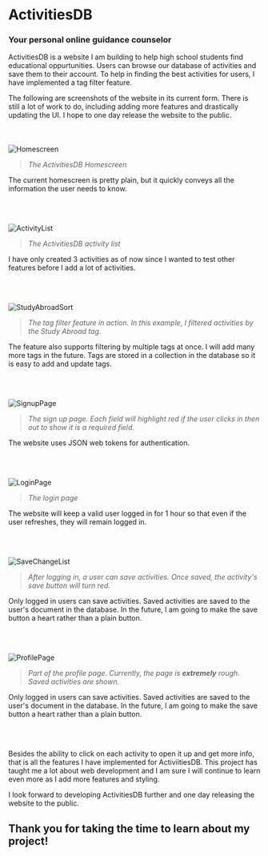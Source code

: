 # ActivitiesDB
### Your personal online guidance counselor

ActivitiesDB is a website I am building to help high school students find educational oppurtunities. Users can browse our database of activities and save them to their account. To help in finding the best activities for users, I have implemented a tag filter feature.

The following are screenshots of the website in its current form. There is still a lot of work to do, including adding more features and drastically updating the UI. I hope to one day release the website to the public.
<br />
<br />
<br />
<br />
![Homescreen](https://github.com/user-attachments/assets/4025878f-9778-4bc0-bbb1-1fc7cdead04c)
>_The ActivitiesDB Homescreen_

The current homescreen is pretty plain, but it quickly conveys all the information the user needs to know.

<br />
<br />

![ActivityList](https://github.com/user-attachments/assets/04ff163f-04b1-4d97-8d3d-17dac929dfa5)
>_The ActivitiesDB activity list_

I have only created 3 activities as of now since I wanted to test other features before I add a lot of activities.

<br />
<br />

![StudyAbroadSort](https://github.com/user-attachments/assets/fd5ff08f-5504-466a-9388-69ed53e8b0d9)
>_The tag filter feature in action. In this example, I filtered activities by the Study Abroad tag._

The feature also supports filtering by multiple tags at once. I will add many more tags in the future. Tags are stored in a collection in the database so it is easy to add and update tags.

<br />
<br />

![SignupPage](https://github.com/user-attachments/assets/61633ee2-8511-469d-8929-8c70c5599aa8)
>_The sign up page. Each field will highlight red if the user clicks in then out to show it is a required field._

The website uses JSON web tokens for authentication.

<br />
<br />

![LoginPage](https://github.com/user-attachments/assets/103792b8-991b-401d-99ad-9258126cabc6)
>_The login page_

The website will keep a valid user logged in for 1 hour so that even if the user refreshes, they will remain logged in.

<br />
<br />

![SaveChangeList](https://github.com/user-attachments/assets/725efd54-d715-4955-be6f-98db1805ee23)
>_After logging in, a user can save activities. Once saved, the activity's save button will turn red._

Only logged in users can save activities. Saved activities are saved to the user's document in the database. In the future, I am going to make the save button a heart rather than a plain button.

<br />
<br />

![ProfilePage](https://github.com/user-attachments/assets/4b4f0cb1-1498-4207-82e4-187cf35c9343)
>_Part of the profile page. Currently, the page is **extremely** rough. Saved activities are shown._

Only logged in users can save activities. Saved activities are saved to the user's document in the database. In the future, I am going to make the save button a heart rather than a plain button.

<br />
<br />

Besides the ability to click on each activity to open it up and get more info, that is all the features I have implemented for ActiviitiesDB. This project has taught me a lot about web development and I am sure I will continue to learn even more as I add more features and styling.

I look forward to developing ActivitiesDB further and one day releasing the website to the public.
## Thank you for taking the time to learn about my project!
